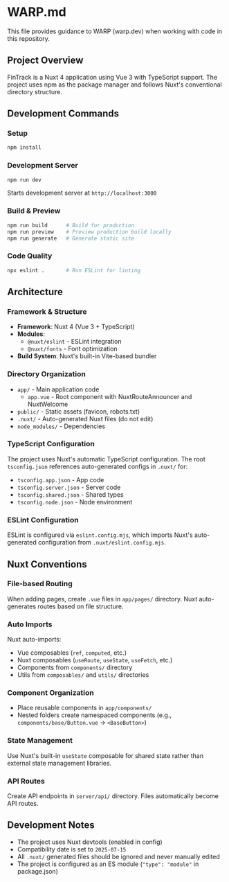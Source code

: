 # WARP.md

This file provides guidance to WARP (warp.dev) when working with code in this repository.

## Project Overview

FinTrack is a Nuxt 4 application using Vue 3 with TypeScript support. The project uses npm as the package manager and follows Nuxt's conventional directory structure.

## Development Commands

### Setup
```bash
npm install
```

### Development Server
```bash
npm run dev
```
Starts development server at `http://localhost:3000`

### Build & Preview
```bash
npm run build      # Build for production
npm run preview    # Preview production build locally
npm run generate   # Generate static site
```

### Code Quality
```bash
npx eslint .       # Run ESLint for linting
```

## Architecture

### Framework & Structure
- **Framework**: Nuxt 4 (Vue 3 + TypeScript)
- **Modules**: 
  - `@nuxt/eslint` - ESLint integration
  - `@nuxt/fonts` - Font optimization
- **Build System**: Nuxt's built-in Vite-based bundler

### Directory Organization
- `app/` - Main application code
  - `app.vue` - Root component with NuxtRouteAnnouncer and NuxtWelcome
- `public/` - Static assets (favicon, robots.txt)
- `.nuxt/` - Auto-generated Nuxt files (do not edit)
- `node_modules/` - Dependencies

### TypeScript Configuration
The project uses Nuxt's automatic TypeScript configuration. The root `tsconfig.json` references auto-generated configs in `.nuxt/` for:
- `tsconfig.app.json` - App code
- `tsconfig.server.json` - Server code  
- `tsconfig.shared.json` - Shared types
- `tsconfig.node.json` - Node environment

### ESLint Configuration
ESLint is configured via `eslint.config.mjs`, which imports Nuxt's auto-generated configuration from `.nuxt/eslint.config.mjs`.

## Nuxt Conventions

### File-based Routing
When adding pages, create `.vue` files in `app/pages/` directory. Nuxt auto-generates routes based on file structure.

### Auto Imports
Nuxt auto-imports:
- Vue composables (`ref`, `computed`, etc.)
- Nuxt composables (`useRoute`, `useState`, `useFetch`, etc.)
- Components from `components/` directory
- Utils from `composables/` and `utils/` directories

### Component Organization
- Place reusable components in `app/components/`
- Nested folders create namespaced components (e.g., `components/base/Button.vue` → `<BaseButton>`)

### State Management
Use Nuxt's built-in `useState` composable for shared state rather than external state management libraries.

### API Routes
Create API endpoints in `server/api/` directory. Files automatically become API routes.

## Development Notes

- The project uses Nuxt devtools (enabled in config)
- Compatibility date is set to `2025-07-15`
- All `.nuxt/` generated files should be ignored and never manually edited
- The project is configured as an ES module (`"type": "module"` in package.json)
